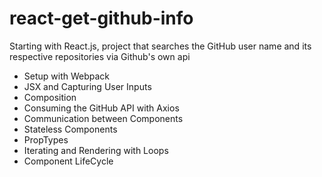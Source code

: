 # react-get-github-info
Starting with React.js, project that searches the GitHub user name and its respective repositories via Github's own api

* Setup with Webpack
* JSX and Capturing User Inputs
* Composition
* Consuming the GitHub API with Axios
* Communication between Components
* Stateless Components
* PropTypes
* Iterating and Rendering with Loops
* Component LifeCycle
